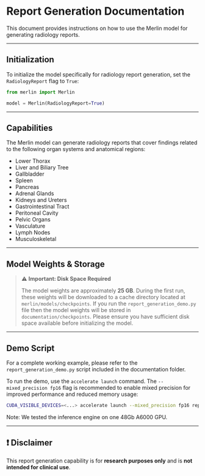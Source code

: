 # Report Generation Documentation

This document provides instructions on how to use the Merlin model for generating radiology reports.

______________________________________________________________________

## Initialization

To initialize the model specifically for radiology report generation, set the `RadiologyReport` flag to `True`:

```python
from merlin import Merlin

model = Merlin(RadiologyReport=True)
```

______________________________________________________________________

## Capabilities

The Merlin model can generate radiology reports that cover findings related to the following organ systems and anatomical regions:

- Lower Thorax
- Liver and Biliary Tree
- Gallbladder
- Spleen
- Pancreas
- Adrenal Glands
- Kidneys and Ureters
- Gastrointestinal Tract
- Peritoneal Cavity
- Pelvic Organs
- Vasculature
- Lymph Nodes
- Musculoskeletal

______________________________________________________________________

## Model Weights & Storage

> ⚠️ **Important: Disk Space Required**
>
> The model weights are approximately **25 GB**. During the first run, these weights will be downloaded to a cache directory located at `merlin/models/checkpoints`. If you run the `report_generation_demo.py` file then the model weights will be stored in `documentation/checkpoints`. Please ensure you have sufficient disk space available before initializing the model.

______________________________________________________________________

## Demo Script

For a complete working example, please refer to the `report_generation_demo.py` script included in the documentation folder.

To run the demo, use the `accelerate launch` command. The `--mixed_precision fp16` flag is recommended to enable mixed precision for improved performance and reduced memory usage:

```bash
CUDA_VISIBLE_DEVICES=<...> accelerate launch --mixed_precision fp16 report_generation_demo.py
```

Note: We tested the inference engine on one 48Gb A6000 GPU.

______________________________________________________________________

## ❗ Disclaimer

This report generation capability is for **research purposes only** and is **not intended for clinical use**.
